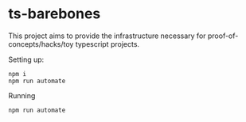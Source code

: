 # ts-barebones

This project aims to provide the infrastructure necessary for proof-of-concepts/hacks/toy typescript projects.

Setting up:

```
npm i
npm run automate
```

Running
```
npm run automate
```